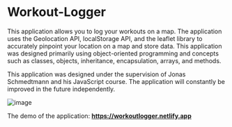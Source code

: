 # Workout-Logger

This application allows you to log your workouts on a map. The application uses the Geolocation API, localStorage API, and
the leaflet library to accurately pinpoint your location on a map and store data. This application was designed primarily using object-oriented 
programming and concepts such as classes, objects, inheritance,
encapsulation, arrays, and methods. 

This application was designed under the supervision of Jonas Schmedtmann and his JavaScript course. The application will constantly
be improved in the future independently. 

![image](https://user-images.githubusercontent.com/79553858/131170905-0bb34eaf-6bf8-4191-aa71-20f3da1f809c.png)


The demo of the application: **https://workoutlogger.netlify.app**
